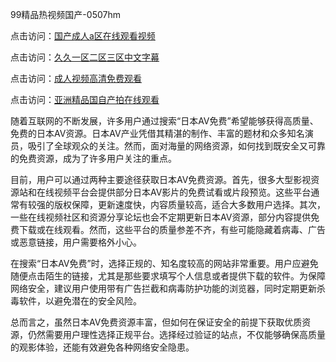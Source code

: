 99精品热视频国产-0507hm


点击访问：<a href="https://gda-c7m.pages.dev/">国产成人a区在线观看视频</a>

点击访问：<a href="https://rtj-3zo.pages.dev/">久久一区二区三区中文字幕</a>

点击访问：<a href="https://vassv.pages.dev/">成人视频高清免费观看</a>

点击访问：<a href="https://gsd-agv.pages.dev/">亚洲精品国自产拍在线观看</a>



随着互联网的不断发展，许多用户通过搜索“日本AV免费”希望能够获得高质量、免费的日本AV资源。日本AV产业凭借其精湛的制作、丰富的题材和众多知名演员，吸引了全球观众的关注。然而，面对海量的网络资源，如何找到既安全又可靠的免费资源，成为了许多用户关注的重点。

目前，用户可以通过两种主要途径获取日本AV免费资源。首先，很多大型影视资源站和在线视频平台会提供部分日本AV影片的免费试看或片段预览。这些平台通常有较强的版权保障，更新速度快，内容质量较高，适合大多数用户选择。其次，一些在线视频社区和资源分享论坛也会不定期更新日本AV资源，部分内容提供免费下载或在线观看。然而，这些平台的质量参差不齐，有些可能隐藏着病毒、广告或恶意链接，用户需要格外小心。

在搜索“日本AV免费”时，选择正规的、知名度较高的网站非常重要。用户应避免随便点击陌生的链接，尤其是那些要求填写个人信息或者提供下载的软件。为保障网络安全，建议用户使用带有广告拦截和病毒防护功能的浏览器，同时定期更新杀毒软件，以避免潜在的安全风险。

总而言之，虽然日本AV免费资源丰富，但如何在保证安全的前提下获取优质资源，仍然需要用户理性选择正规平台。选择经过验证的站点，不仅能够确保高质量的观影体验，还能有效避免各种网络安全隐患。

<span style="display:none;">[Canonical link](https://github.com/xx45757/455213 ）</span>
